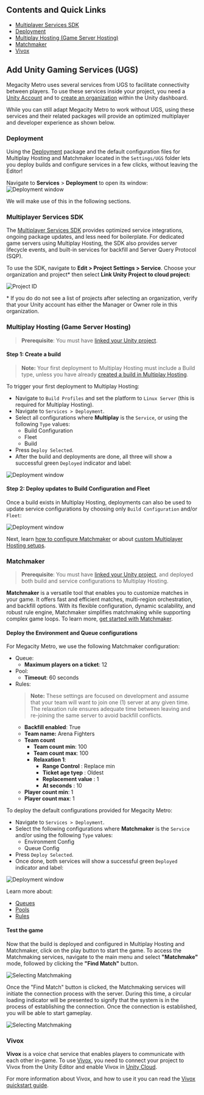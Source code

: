 ## Contents and Quick Links

- [Multiplayer Services SDK](#multiplayer-services-sdk)
- [Deployment](#deployment)
- [Multiplay Hosting (Game Server Hosting)](#multiplay-hosting-game-server-hosting)
- [Matchmaker](#matchmaker)
- [Vivox](#vivox)

## Add Unity Gaming Services (UGS)

Megacity Metro uses several services from UGS to facilitate connectivity between players. To use these services inside your project, you need a [Unity Account](https://docs.unity.com/ugs-overview/en/manual/creating-unity-ids) and to [create an organization](https://support.unity.com/hc/en-us/articles/208592876-How-do-I-create-a-new-Organization-) within the Unity dashboard.

While you can still adapt Megacity Metro to work without UGS, using these services and their related packages will provide an optimized multiplayer and developer experience as shown below.

### Deployment

Using the [Deployment](https://docs.unity3d.com/Packages/com.unity.services.deployment@1.0/manual/index.html) package and the default configuration files for Multiplay Hosting and Matchmaker located in the `Settings/UGS` folder lets you deploy builds and configure services in a few clicks, without leaving the Editor!

Navigate to **Services** > **Deployment** to open its window:
![Deployment window](./Images/deployment-window.png)

We will make use of this in the following sections.

### Multiplayer Services SDK

The [Multiplayer Services SDK](https://docs.unity3d.com/Packages/com.unity.services.multiplayer@1.0/manual/index.html) provides optimized service integrations, ongoing package updates, and less need for boilerplate. For dedicated game servers using Multiplay Hosting, the SDK also provides server lifecycle events, and built-in services for backfill and Server Query Protocol (SQP).

To use the SDK, navigate to **Edit > Project Settings > Service**. Choose your organization and project* then select **Link Unity Project to cloud project:**

![Project ID](./Images/setting-project-id.png)

\* If you do do not see a list of projects after selecting an organization, verify that your Unity account has either the Manager or Owner role in this organization.

### Multiplay Hosting (Game Server Hosting)

> **Prerequisite**: You must have [linked your Unity project](#multiplayer-services-sdk).

#### Step 1: Create a build

> **Note:** Your first deployment to Multiplay Hosting must include a Build type, unless you have already [created a build in Multiplay Hosting](https://docs.unity.com/ugs/en-us/manual/game-server-hosting/manual/guides/create-a-build).

To trigger your first deployment to Multiplay Hosting:
- Navigate to `Build Profiles` and set the platform to `Linux Server` (this is required for Multiplay Hosting).
- Navigate to `Services > Deployment`.
- Select all configurations where **Multiplay** is the `Service`, or using the following `Type` values:
  - Build Configuration
  - Fleet
  - Build
- Press `Deploy Selected`.
- After the build and deployments are done, all three will show a successful green `Deployed` indicator and label:

![Deployment window](./Images/deployment-multiplay-all.png)

#### Step 2: Deploy updates to Build Configuration and Fleet

Once a build exists in Multiplay Hosting, deployments can also be used to update service configurations by choosing only `Build Configuration` and/or `Fleet`:

![Deployment window](./Images/deployment-multiplay-configurations.png)

Next, learn [how to configure Matchmaker](#matchmaker) or about [custom Multiplayer Hosting setups](gsh.md).

### Matchmaker

> **Prerequisite**: You must have [linked your Unity project](#multiplayer-services-sdk), and deployed both build and service configurations to Multiplay Hosting.

**Matchmaker** is a versatile tool that enables you to customize matches in your game. It offers fast and efficient matches, multi-region orchestration, and backfill options. With its flexible configuration, dynamic scalability, and robust rule engine, Matchmaker simplifies matchmaking while supporting complex game loops. To learn more, [get started with Matchmaker](https://docs.unity.com/ugs/manual/matchmaker/manual/get-started).

#### Deploy the Environment and Queue configurations

For Megacity Metro, we use the following Matchmaker configuration:

- Queue:
  - **Maximum players on a ticket**: 12
- Pool:
  - **Timeout**: 60 seconds
- Rules:
  > **Note:** These settings are focused on development and assume that your team will want to join one (1) server at any given time. The relaxation rule ensures adequate time between leaving and re-joining the same server to avoid backfill conflicts.
  - **Backfill enabled**: True
  - **Team name:** Arena Fighters
  - **Team count**
    - **Team count min**: 100
    - **Team count max**: 100
    - **Relaxation 1**: 
      - **Range Control** : Replace min 
      - **Ticket age tyep** : Oldest
      - **Replacement value** : 1
      - **At seconds** : 10
  - **Player count min**: 1
  - **Player count max**: 1

To deploy the default configurations provided for Megacity Metro:
- Navigate to `Services > Deployment`.
- Select the following configurations where **Matchmaker** is the `Service` and/or using the following `Type` values:
  - Environment Config
  - Queue Config
- Press `Deploy Selected`.
- Once done, both services will show a successful green `Deployed` indicator and label:

![Deployment window](./Images/deployment-matchmaker.png)

Learn more about:
- [Queues](https://docs.unity.com/ugs/en-us/manual/matchmaker/manual/advanced-topics-queues-pools#Queues)
- [Pools](https://docs.unity.com/ugs/en-us/manual/matchmaker/manual/advanced-topics-queues-pools#Pools)
- [Rules](https://docs.unity.com/ugs/en-us/manual/matchmaker/manual/matchmaking-rules-rules)

#### Test the game

Now that the build is deployed and configured in Multiplay Hosting and Matchmaker, click on the play button to start the game. To access the Matchmaking services, navigate to the main menu and select **"Matchmake"** mode, followed by clicking the **"Find Match"** button.

![Selecting Matchmaking](./Images/selecting-matchmaking.png)

Once the "Find Match" button is clicked, the Matchmaking services will initiate the connection process with the server. During this time, a circular loading indicator will be presented to signify that the system is in the process of establishing the connection. Once the connection is established, you will be able to start gameplay.

![Selecting Matchmaking](./Images/establishing-connection.png)

### Vivox

**Vivox** is a voice chat service that enables players to communicate with each other in-game. To use [Vivox](https://unity.com/products/vivox), you need to connect your project to Vivox from the Unity Editor and enable Vivox in [Unity Cloud](https://cloud.unity.com/home).

For more information about Vivox, and how to use it you can read the [Vivox quickstart guide](https://docs.vivox.com/v5/general/unity/15_1_200000/en-us/Default.htm#Unity/vivox-unity-first-steps.htm).
